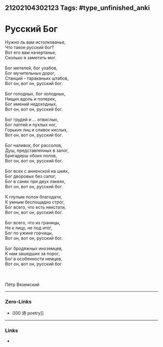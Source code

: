21202104302123
Tags: #type_unfinished_anki
---
# Русский Бог

Нужно ль вам истолкованье,<br>Что такое русский бог?<br>Вот его вам начертанье,<br>Сколько я заметить мог.<br><br>Бог метелей, бог ухабов,<br>Бог мучительных дорог,<br>Станций - тараканьих штабов,<br>Вот он, вот он, русский бог.<br><br>Бог голодных, бог холодных,<br>Нищих вдоль и поперек,<br>Бог имений недоходных,<br>Вот он, вот он, русский бог.<br><br>Бог грудей и ... отвислых,<br>Бог лаптей и пухлых ног,<br>Горьких лиц и сливок кислых,<br>Вот он, вот он, русский бог.<br><br>Бог наливок, бог рассолов,<br>Душ, представленных в залог,<br>Бригадирш обоих полов,<br>Вот он, вот он, русский бог.<br><br>Бог всех с анненской на шеях,<br>Бог дворовых без сапог,<br>Бог в санях при двух лакеях,<br>Вот он, вот он, русский бог.<br><br>К глупым полон благодати,<br>К умным беспощадно строг,<br>Бог всего, что есть некстати,<br>Вот он, вот он, русский бог.<br><br>Бог всего, что из границы,<br>Не к лицу, не под итог,<br>Бог по ужине горчицы,<br>Вот он, вот он, русский бог.<br><br>Бог бродяжных иноземцев,<br>К нам зашедших за порог,<br>Бог в особенности немцев,<br>Вот он, вот он, русский бог<br><br><br><br>                                 Пётр Вяземский

---
### Zero-Links
- [[00 詩 poetry]]
---
### Links
-
